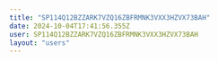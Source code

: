 ```yaml
---
title: "SP114Q12BZZARK7VZQ16ZBFRMNK3VXX3HZVX73BAH"
date: 2024-10-04T17:41:56.355Z
user: SP114Q12BZZARK7VZQ16ZBFRMNK3VXX3HZVX73BAH
layout: "users"
---
```

    